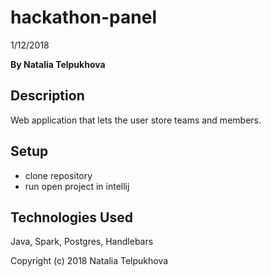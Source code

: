 # hackathon-panel

1/12/2018

**By Natalia Telpukhova**

## Description

Web application that lets the user store teams and members.

## Setup

* clone repository
* run open project in intellij

## Technologies Used

Java, Spark, Postgres, Handlebars


Copyright (c) 2018 Natalia Telpukhova
